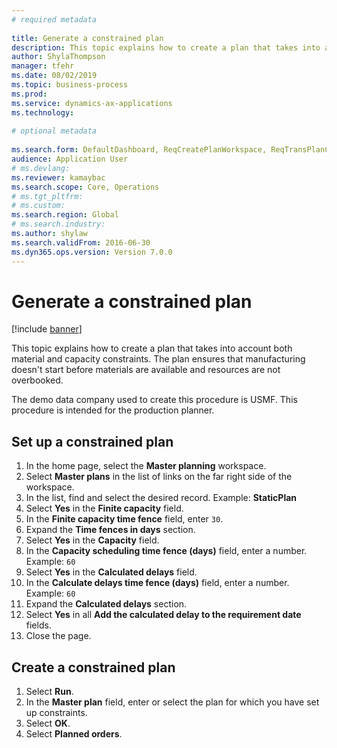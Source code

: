 ```yaml
--- 
# required metadata 
 
title: Generate a constrained plan
description: This topic explains how to create a plan that takes into account both material and capacity constraints. 
author: ShylaThompson
manager: tfehr 
ms.date: 08/02/2019
ms.topic: business-process 
ms.prod:  
ms.service: dynamics-ax-applications 
ms.technology:  
 
# optional metadata 
 
ms.search.form: DefaultDashboard, ReqCreatePlanWorkspace, ReqTransPlanCard, ReqPlanSched   
audience: Application User 
# ms.devlang:  
ms.reviewer: kamaybac
ms.search.scope: Core, Operations 
# ms.tgt_pltfrm:  
# ms.custom:  
ms.search.region: Global
# ms.search.industry: 
ms.author: shylaw
ms.search.validFrom: 2016-06-30 
ms.dyn365.ops.version: Version 7.0.0 
---
```

# Generate a constrained plan

[!include [banner](../../includes/banner.md)]

This topic explains how to create a plan that takes into account both material and capacity constraints. The plan ensures that manufacturing doesn't start before materials are available and resources are not overbooked. 

The demo data company used to create this procedure is USMF. This procedure is intended for the production planner.


## Set up a constrained plan
1. In the home page, select the **Master planning** workspace.
2. Select **Master plans** in the list of links on the far right side of the workspace.
3. In the list, find and select the desired record. Example: **StaticPlan**  
4. Select **Yes** in the **Finite capacity** field.
5. In the **Finite capacity time fence** field, enter `30`.
6. Expand the **Time fences in days** section.
7. Select **Yes** in the **Capacity** field.
8. In the **Capacity scheduling time fence (days)** field, enter a number. Example: `60`  
9. Select **Yes** in the **Calculated delays** field.
10. In the **Calculate delays time fence (days)** field, enter a number. Example: `60` 
11. Expand the **Calculated delays** section.
12. Select **Yes** in all **Add the calculated delay to the requirement date** fields.
13. Close the page.

## Create a constrained plan
1. Select **Run**.
2. In the **Master plan** field, enter or select the plan for which you have set up constraints.  
3. Select **OK**.
4. Select **Planned orders**.

